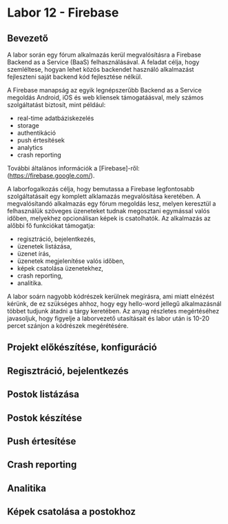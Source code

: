 # Labor 12 - Firebase

## Bevezető

A labor során egy fórum alkalmazás kerül megvalósításra a Firebase Backend as a Service (BaaS) felhasználásával. A feladat célja, hogy szemléltese, hogyan lehet közös backendet használó alkalmazást fejleszteni saját backend kód fejlesztése nélkül.

A Firebase manapság az egyik legnépszerűbb Backend as a Service megoldás Android, iOS és web kliensek támogatáásval, mely számos szolgáltatást biztosít, mint például:
- real-time adatbáziskezelés
- storage
- authentikáció
- push értesítések
- analytics
- crash reporting

További általános információk a [Firebase]-ről: (https://firebase.google.com/).

A laborfogalkozás célja, hogy bemutassa a Firebase legfontosabb szolgáltatásait egy komplett alklamazás megvalósítása keretében. A megvalósítandó alkalmazás egy fórum megoldás lesz, melyen keresztül a felhasználük szöveges üzeneteket tudnak megosztani egymással valós időben, melyekhez opcionálisan képek is csatolhatók.
Az alkalmazás az alőbbi fő funkciókat támogatja:
- regisztráció, bejelentkezés,
- üzenetek listázása,
- üzenet írás,
- üzenetek megjelenítése valós időben,
- képek csatolása üzenetekhez,
- crash reporting,
- analitika.

A labor soárn nagyobb kódrészek kerülnek megírásra, ami miatt elnézést kérünk, de ez szükséges ahhoz, hogy egy hello-word jellegű alkalmazásnál többet tudjunk átadni a tárgy keretében. Az anyag részletes megértéséhez javasoljuk, hogy figyelje a laborvezető utasításait és labor után is 10-20 percet szánjon a kódrészek megérétésére.

## Projekt előkészítése, konfiguráció


## Regisztráció, bejelentkezés


## Postok listázása


## Postok készítése


## Push értesítése


## Crash reporting


## Analitika


## Képek csatolása a postokhoz

